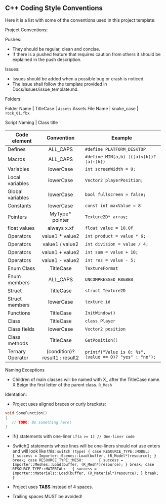 ## C++ Coding Style Conventions

Here it is a list with some of the conventions used in this project template:

Project Conventions:

Pushes:

- They should be regular, clean and concise.
- If there is a pushed feature that requires caution from others it should be explained in the push description.

Issues:

- Issues should be added when a possible bug or crash is noticed.
- The issue shall follow the template provided in Docs/Issues/issue_template.md.

Folders:

Folder Name | TitleCase | `Assets`
Assets File Name | snake_case | `rock_01.fbx`

Script Naming | Class title


Code element | Convention | Example
--- | :---: | ---
Defines | ALL_CAPS | `#define PLATFORM_DESKTOP`
Macros | ALL_CAPS | `#define MIN(a,b) (((a)<(b))?(a):(b))`
Variables | lowerCase | `int screenWidth = 0;`
Local variables | lowerCase | `Vector2 playerPosition;`
Global variables | lowerCase | `bool fullscreen = false;`
Constants | lowerCase | `const int maxValue = 8`
Pointers | MyType* pointer | `Texture2D* array;`
float values | always x.xf | `float value = 10.0f`
Operators | value1 * value2 | `int product = value * 6;`
Operators | value1 / value2 | `int division = value / 4;`
Operators | value1 + value2 | `int sum = value + 10;`
Operators | value1 - value2 | `int res = value - 5;`
Enum Class | TitleCase | `TextureFormat`
Enum members | ALL_CAPS | `UNCOMPRESSED_R8G8B8`
Struct | TitleCase | `struct Texture2D`
Struct members | lowerCase | `texture.id`
Functions | TitleCase | `InitWindow()`
Class | TitleCase | `class Player`
Class fields | lowerCase | `Vector2 position`
Class methods | TitleCase | `GetPosition()`
Ternary Operator | (condition)? result1 : result2 | `printf("Value is 0: %s", (value == 0)? "yes" : "no");`

Naming Exceptions

 - Children of main classes will be named with X_ after the TitleCase name. X Beign the first letter of the parent class.
`R_Mesh`

Identation:

 - Project uses aligned braces or curly brackets:
```c
void SomeFunction()
{
   // TODO: Do something here!
}
```

 - if() statements with one-liner 
``
if(a >= 1)
    // One-liner code
``

 - Switch() statements whose lines will be one-liners should not use enters and will look like this:
``
switch (type)
{
    case RESOURCE_TYPE::MODEL:		{ success = Importer::Scenes::Load(buffer, (R_Model*)resource); } break;
    case RESOURCE_TYPE::MESH:		{ success = Importer::Meshes::Load(buffer, (R_Mesh*)resource); } break;
    case RESOURCE_TYPE::MATERIAL:	{ success = Importer::Materials::Load(buffer, (R_Material*)resource); }	break;
}
``

 - Project uses **TABS** instead of 4 spaces.

 - Trailing spaces MUST be avoided!
